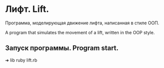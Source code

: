 # Лифт. Lift.

Программа, моделирующая движение лифта, написанная в стиле ООП.

A program that simulates the movement of a lift, written in the OOP style.

## Запуск программы. Program start.

➜  lib ruby lift.rb